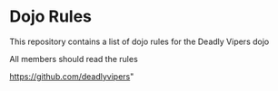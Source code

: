Dojo Rules
==========

This repository contains a list of dojo rules for the Deadly Vipers dojo

All members should read the rules

https://github.com/deadlyvipers"

